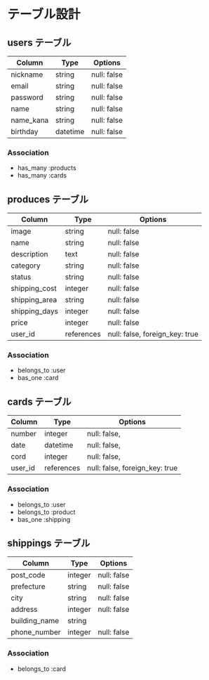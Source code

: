 # テーブル設計

## users テーブル

| Column       | Type     | Options     |
| ------------ | -------- | ----------- |
| nickname     | string   | null: false |
| email        | string   | null: false |
| password     | string   | null: false |
| name         | string   | null: false |
| name_kana    | string   | null: false |
| birthday     | datetime | null: false |

### Association

- has_many :products
- has_many :cards

## produces テーブル

| Column        | Type       | Options                        |
| ------------- | ---------- | ------------------------------ |
| image         | string     | null: false                    |
| name          | string     | null: false                    |
| description   | text       | null: false                    |
| category      | string     | null: false                    |
| status        | string     | null: false                    |
| shipping_cost | integer    | null: false                    |
| shipping_area | string     | null: false                    |
| shipping_days | integer    | null: false                    |
| price         | integer    | null: false                    |
| user_id       | references | null: false, foreign_key: true |

### Association

- belongs_to :user
- bas_one    :card

## cards テーブル

| Column  | Type       | Options                        |
| ------- | ---------- | ------------------------------ |
| number  | integer    | null: false,                   |
| date    | datetime   | null: false,                   |
| cord    | integer    | null: false,                   |
| user_id | references | null: false, foreign_key: true |

### Association

- belongs_to :user
- belongs_to :product
- bas_one    :shipping

## shippings テーブル

| Column        | Type     | Options     |
| ------------- | -------- | ----------- |
| post_code     | integer  | null: false |
| prefecture    | string   | null: false |
| city          | string   | null: false |
| address       | integer  | null: false |
| building_name | string   |             |
| phone_number  | integer  | null: false |

### Association

- belongs_to :card